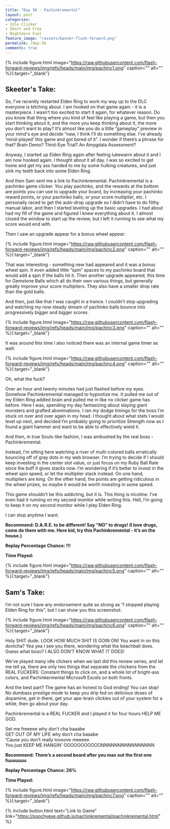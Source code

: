 ```yaml
---
title: "Day 56 - Pachinkremental"
layout: post
categories:
- Idle Clicker
- Short and Free
- Nightmare Fuel
feature_image: "/assets/banner-flash-forward.png"
permalink: /day-56
comments: true
---
```


{% include figure.html image="https://raw.githubusercontent.com/flash-forward-reviews/img/refs/heads/main/img/pachinc1.png" caption="" alt="" %}{:target="_blank"}

## Skeeter's Take:

So, I’ve recently restarted Elden Ring to work my way up to the DLC everyone is bitching about. I am hooked on that game again - it is a masterpiece. I wasn’t too excited to start it again, for whatever reason. Do you know that thing where you kind of feel like playing a game, but then you start thinking about it, and the more you keep thinking about it, the more you don’t want to play? It’s almost like you do a little “gameplay” preview in your mind's eye and decide “naw, I think I’ll do something else. I’ve already ‘mind-played’ this game and got bored of it”. I wonder if there’s a phrase for that? Brain Demo? Third-Eye Trial? An Amygdala Assessment?

Anyway, I started up Elden Ring again after feeling lukewarm about it and I am now hooked again. I thought about it all day. I was so excited to get home and get my ass handed to me by some hulking creatures, and just sink my teeth back into some Elden Ring. 

And then Sam sent me a link to Pachinkremental. 
Pachinkremental is a pachinko game clicker. You play pachinko, and the rewards at the bottom are points you can use to upgrade your board, by increasing your pachinko reward points, or your pachinko balls, or your score multiplier, etc. 
I personally raced to get the auto-drop upgrade so I didn’t have to do filthy manual labor, and then I started leveling up the basic upgrades. I had about had my fill of the game and figured I knew everything about it. I almost closed the window to start up the review, but I left it running to see what my score would end with. 

Then I saw an upgrade appear for a bonus wheel appear:

{% include figure.html image="https://raw.githubusercontent.com/flash-forward-reviews/img/refs/heads/main/img/pachinc2.png" caption="" alt="" %}{:target="_blank"}

That was interesting - something new had appeared and it was a bonus wheel spin. It even added little “spin” spaces to my pachinko board that would add a spin if the balls hit it. 
Then another upgrade appeared, this time for Gemstone Balls which all do their own various things, but generally greatly improve your score multipliers. They also have a smaller drop rate than the gold balls. 

And then, just like that I was caught in a trance. I couldn’t stop upgrading and watching my now steady stream of pachinko balls bounce into progressively bigger and bigger scores. 

{% include figure.html image="https://raw.githubusercontent.com/flash-forward-reviews/img/refs/heads/main/img/pachinc3.png" caption="" alt="" %}{:target="_blank"}

It was around this time I also noticed there was an internal game timer as well: 

{% include figure.html image="https://raw.githubusercontent.com/flash-forward-reviews/img/refs/heads/main/img/pachinc4.png" caption="" alt="" %}{:target="_blank"}

Oh, what the fuck?

Over an hour and twenty minutes had just flashed before my eyes. 
Somehow Pachinkremental managed to hypnotize me. It pulled me out of my Elden Ring addled brain and pulled me in like no clicker game has before. 
Here I was, spending my day fantasizing about slaying giant monsters and grafted abominations. I ran my dodge timings for the boss I’m stuck on over and over again in my head. 
I thought about what stats I would level up next, and decided I’m probably going to prioritize Strength now as I found a giant hammer and want to be able to effectively wield it. 

And then, in true Souls-like fashion, I was ambushed by the real boss - Pachinkremental. 

Instead, I’m sitting here watching a river of multi-colored balls erratically bouncing off of gray dots in my web browser. 
I’m trying to decide if I should keep investing in the center slot value, or just focus on my Ruby Ball Rate since the buff it gives stacks now. 
I’m wondering if it’s better to invest in the wheel spin speed, or let the multiplier stack instead. On one hand, multipliers are king. On the other hand, the points are getting ridiculous in the wheel prizes, so maybe it would be worth investing in some speed. 

This game shouldn’t be this addicting, but it is. This thing is nicotine. 
I’ve even had it running on my second monitor while writing this.
Hell, I’m going to keep it on my second monitor while I play Elden Ring. 

I can stop anytime I want.

**Recommend: D.A.R.E. to be different! Say “NO” to drugs! (I love drugs, come do them with me. Here kid, try this Pachinkremental - it’s on the house.)**

**Replay Percentage Chance: !!!**

**Time Played:**

{% include figure.html image="https://raw.githubusercontent.com/flash-forward-reviews/img/refs/heads/main/img/pachinc5.png" caption="" alt="" %}{:target="_blank"}

## Sam's Take:

I’m not sure I have any endorsement quite as strong as “I stopped playing Elden Ring for this”, but I can show you this screenshot:

{% include figure.html image="https://raw.githubusercontent.com/flash-forward-reviews/img/refs/heads/main/img/pachinc6.png" caption="" alt="" %}{:target="_blank"}

Holy SHIT dude. LOOK HOW MUCH SHIT IS GOIN ON! You want in on this dontcha? Yea yea I see you there, wondering what the beachball does. Guess what bozo? I ALSO DON’T KNOW WHAT IT DOES!

We’ve played many idle clickers when we last did this review series, and let me tell ya, there are only two things that separate the chickens from the REAL FUCKERS: Constant things to click on, and a whole lot of bright-ass colors, and Pachinkermental Microsoft Excels on both fronts.

And the best part? The game has an honest to God ending! You can stop! No dumbass prestige mode to keep you drip fed on delicious doses of dopamine, get in there, get your ape-brain clickies out of your system for a while, then go about your day.

Pachinkremental is a REAL FUCKER and I played it for four hours HELP ME GOD.

Set me freeeee why don’t cha baaabe\
GET OUT OF MY LIFE why don’t cha baaabe\
‘Cause you don’t really loooove meeeee\
You just KEEP ME HANGIN’ OOOOOOOOOOONNNNNNNNNNNNNNNN

**Recommend: There’s a second board after you max out the first one fuuuuuuu**

**Replay Percentage Chance: 26%**

**Time Played:**

{% include figure.html image="https://raw.githubusercontent.com/flash-forward-reviews/img/refs/heads/main/img/pachinc7.png" caption="" alt="" %}{:target="_blank"}

{% include button.html text="Link to Game" link="https://poochyexe.github.io/pachinkremental/pachinkremental.html" %}